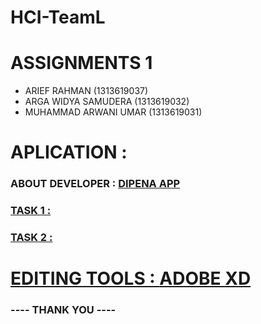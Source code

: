# HCI-TeamL
# ASSIGNMENTS 1
- ARIEF RAHMAN (1313619037)
- ARGA WIDYA SAMUDERA (1313619032)
- MUHAMMAD ARWANI UMAR (1313619031) <br>

# APLICATION : 



### ABOUT DEVELOPER : <a href="https://play.google.com/store/apps/details?id=com.dipena.app&hl=en_AU">DIPENA APP


### TASK 1 :
### TASK 2 :

# EDITING TOOLS : <a href="https://www.adobe.com/in/products/xd.html">ADOBE XD</a>

### ---- THANK YOU ----
